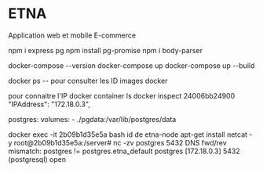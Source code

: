 # ETNA
 Application web et mobile E-commerce

npm i express pg
npm install pg-promise
npm i body-parser

docker-compose --version
docker-compose up
docker-compose up --build

docker ps   -- pour consulter les ID images docker

pour connaitre l'IP
docker container ls
docker inspect 24006bb24900 
"IPAddress": "172.18.0.3",

  postgres:
    volumes:
      - ./pgdata:/var/lib/postgres/data


docker exec -it 2b09b1d35e5a bash       id de etna-node
apt-get install netcat -y
root@2b09b1d35e5a:/server# nc -zv postgres 5432
DNS fwd/rev mismatch: postgres != postgres.etna_default
postgres [172.18.0.3] 5432 (postgresql) open